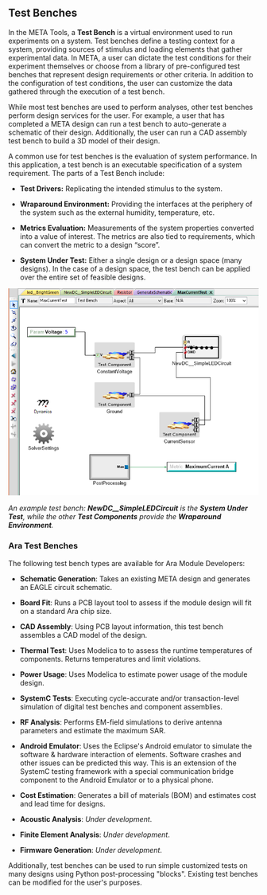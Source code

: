## Test Benches

In the META Tools, a **Test Bench** is a virtual environment used to run experiments on a system. Test benches define a testing context for a system, providing sources of stimulus and loading elements that gather experimental data. In META, a user can dictate the test conditions for their experiment themselves or choose from a library of pre-configured test benches that represent design requirements or other criteria. In addition to the configuration of test conditions, the user can customize the data gathered through the execution of a test bench.

While most test benches are used to perform analyses, other test benches perform design services for the user. For example, a user that has completed a META design can run a test bench to auto-generate a schematic of their design. Additionally, the user can run a CAD assembly test bench to build a 3D model of their design.

A common use for test benches is the evaluation of system performance. In this application, a test bench is an executable specification of a system requirement. The parts of a Test Bench include:

- **Test Drivers:** Replicating the intended stimulus to the system.

- **Wraparound Environment:** Providing the interfaces at the periphery of the system such as the external humidity, temperature, etc.

- **Metrics Evaluation:** Measurements of the system properties converted into a value of interest. The metrics are also tied to requirements, which can convert the metric to a design “score”.

- **System Under Test:** Either a single design or a design space (many designs). In the case of a design space, the test bench can be applied over the entire set of feasible designs.

![example test bench](images/01-04-example-test-bench.png)

_An example test bench: **NewDC\_\_SimpleLEDCircuit** is the **System Under Test**, while the other **Test Components** provide the **Wraparound Environment**._


### Ara Test Benches

The following test bench types are available for Ara Module Developers:

- **Schematic Generation**: Takes an existing META design and generates an EAGLE circuit schematic.

- **Board Fit**: Runs a PCB layout tool to assess if the module design will fit on a standard Ara chip size.

- **CAD Assembly**: Using PCB layout information, this test bench assembles a CAD model of the design.

- **Thermal Test**: Uses Modelica to to assess the runtime temperatures of components. Returns temperatures and limit violations.

- **Power Usage**: Uses Modelica to estimate power usage of the module design.

- **SystemC Tests**: Executing cycle-accurate and/or transaction-level simulation of digital test benches and component assemblies.

- **RF Analysis**: Performs EM-field simulations to derive antenna parameters and estimate the maximum SAR.

- **Android Emulator**: Uses the Eclipse's Android emulator to simulate the software & hardware interaction of elements. Software crashes and other issues can be predicted this way. This is an extension of the SystemC testing framework with a special communication bridge component to the Android Emulator or to a physical phone.

- **Cost Estimation**: Generates a bill of materials (BOM) and estimates cost and lead time for designs.

- **Acoustic Analysis**: _Under development_.

- **Finite Element Analysis**: _Under development_.

- **Firmware Generation**: _Under development_.

Additionally, test benches can be used to run simple customized tests on many designs using Python post-processing "blocks". Existing test benches can be modified for the user's purposes.